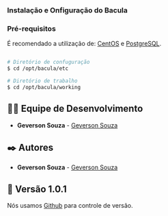 
### Instalação e Onfiguração do Bacula

### Pré-requisitos

É recomendado a utilização de:
[CentOS](https://www.centos.org) e [PostgreSQL](https://www.postgresql.org).

```bash

# Diretório de confuguração
$ cd /opt/bacula/etc

# Diretório de trabalho
$ cd /opt/bacula/working


```

## 👨‍💻 Equipe de Desenvolvimento

* **Geverson Souza** - [Geverson Souza](https://www.linkedin.com/in/srgeverson/)
## ✒️ Autores

* **Geverson Souza** - [Geverson Souza](https://www.linkedin.com/in/srgeverson/)

## 📌 Versão 1.0.1

Nós usamos [Github](https://github.com/) para controle de versão.
